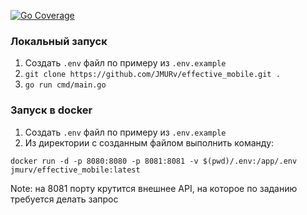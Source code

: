 [![Go Coverage](https://github.com/JMURv/effective_mobile/wiki/coverage.svg)](https://raw.githack.com/wiki/JMURv/sso/coverage.html)

### Локальный запуск
1. Создать `.env` файл по примеру из `.env.example`
2. `git clone https://github.com/JMURv/effective_mobile.git .`
3. `go run cmd/main.go`

### Запуск в docker
1. Создать `.env` файл по примеру из `.env.example`
2. Из директории с созданным файлом выполнить команду:

```docker run -d -p 8080:8080 -p 8081:8081 -v $(pwd)/.env:/app/.env jmurv/effective_mobile:latest```

Note: на 8081 порту крутится внешнее API, на которое по заданию требуется делать запрос